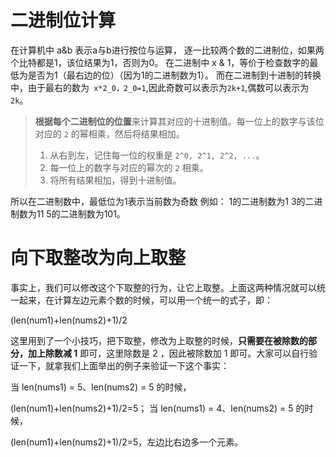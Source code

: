 
# 二进制位计算

在计算机中 a&b 表示a与b进行按位与运算，
逐一比较两个数的二进制位，如果两个比特都是1，该位结果为1，否则为0。
在二进制中  x & 1，等价于检查数字的最低为是否为1（最右边的位）（因为1的二进制数为1）。
而在二进制到十进制的转换中，由于最右的数为` x*2_0，2_0=1`,因此奇数可以表示为`2k+1`,偶数可以表示为`2k`。
>	**根据每个二进制位的位置**来计算其对应的十进制值。每一位上的数字与该位对应的 `2` 的幂相乘，然后将结果相加。
>	1. 从右到左，记住每一位的权重是 `2^0, 2^1, 2^2, ...`。
>	2. 每一位上的数字与对应的幂次的 `2` 相乘。
>	3. 将所有结果相加，得到十进制值。

所以在二进制数中，最低位为1表示当前数为奇数
例如：
1的二进制数为1
3的二进制数为11
5的二进制数为101。

# 向下取整改为向上取整

事实上，我们可以修改这个下取整的行为，让它上取整。上面这两种情况就可以统一起来，在计算左边元素个数的时候，可以用一个统一的式子，即：

(len(num1)+len(nums2)+1)/2
​
 
这里用到了一个小技巧，把下取整，修改为上取整的时候，**只需要在被除数的部分，加上除数减 1** 即可，这里除数是 2 ，因此被除数加 1 即可。大家可以自行验证一下，就拿我们上面举出的例子来验证一下这个事实：

当 len(nums1) = 5、len(nums2) = 5 的时候， 

(len(num1)+len(nums2)+1)/2=5；
当 len(nums1) = 4、len(nums2) = 5 的时候， 

(len(num1)+len(nums2)+1)/2=5，左边比右边多一个元素。
